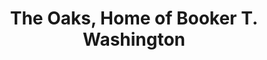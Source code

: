 ---
layout: repo
title: "The Oaks, Home of Booker T. Washington"
id: 11321
permalink: repos/11321/
---